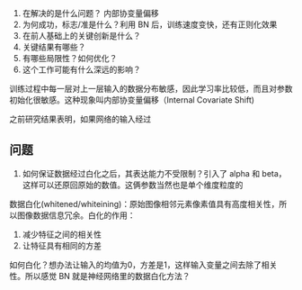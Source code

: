 1. 在解决的是什么问题？ 内部协变量偏移
2. 为何成功，标志/准是什么？利用 BN 后，训练速度变快，还有正则化效果
3. 在前人基础上的关键创新是什么？
4. 关键结果有哪些？
5. 有哪些局限性？如何优化？
6. 这个工作可能有什么深远的影响？

训练过程中每一层对上一层输入的数据分布敏感，因此学习率比较低，而且对参数初始化很敏感。这种现象叫内部协变量偏移（Internal Covariate Shift)

之前研究结果表明，如果网络的输入经过 



## 问题
1. 如何保证数据经过白化之后，其表达能力不受限制？引入了 alpha 和 beta，这样可以还原回原始的数值。这俩参数当然也是单个维度粒度的


数据白化(whitened/whiteining)：原始图像相邻元素像素值具有高度相关性，所以图像数据信息冗余。白化的作用：

1. 减少特征之间的相关性
2. 让特征具有相同的方差

如何白化？想办法让输入的均值为0，方差是1，这样输入变量之间去除了相关性。所以感觉 BN 就是神经网络里的数据白化方法？

